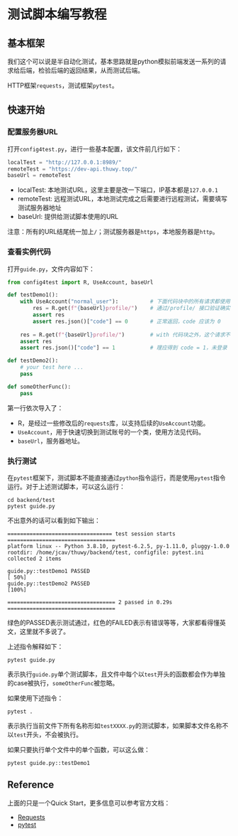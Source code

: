 # 测试脚本编写教程

## 基本框架

我们这个可以说是半自动化测试，基本思路就是python模拟前端发送一系列的请求给后端，检验后端的返回结果，从而测试后端。

HTTP框架`requests`，测试框架`pytest`。



## 快速开始

### 配置服务器URL

打开`config4test.py`，进行一些基本配置，该文件前几行如下：

```python
localTest = "http://127.0.0.1:8989/"
remoteTest = "https://dev-api.thuwy.top/"
baseUrl = remoteTest
```

* localTest: 本地测试URL，这里主要是改一下端口，IP基本都是`127.0.0.1`
* remoteTest: 远程测试URL，本地测试完成之后需要进行远程测试，需要填写测试服务器地址
* baseUrl: 提供给测试脚本使用的URL

注意：所有的URL结尾统一加上`/`；测试服务器是`https`，本地服务器是`http`。



### 查看实例代码

打开`guide.py`，文件内容如下：

```python
from config4test import R, UseAccount, baseUrl

def testDemo1():
    with UseAccount("normal_user"):          # 下面代码块中的所有请求都使用 normal_user 账号完成
        res = R.get(f"{baseUrl}profile/")    # 通过/profile/ 接口验证确实登陆了
        assert res
        assert res.json()["code"] == 0       # 正常返回，code 应该为 0
    
    res = R.get(f"{baseUrl}profile/")        # with 代码块之外，这个请求不使用任何账号
    assert res
    assert res.json()["code"] == 1           # 理应得到 code = 1，未登录

def testDemo2():
    # your test here ...
    pass

def someOtherFunc():
    pass
```

第一行依次导入了：

* R，是经过一些修改后的`requests`库，以支持后续的`UseAccount`功能。
* `UseAccount`，用于快速切换到测试账号的一个类，使用方法见代码。
* `baseUrl`，服务器地址。



### 执行测试

在`pytest`框架下，测试脚本不能直接通过`python`指令运行，而是使用`pytest`指令运行。对于上述测试脚本，可以这么运行：

```bask
cd backend/test
pytest guide.py
```

不出意外的话可以看到如下输出：

```
================================= test session starts ==================================
platform linux -- Python 3.8.10, pytest-6.2.5, py-1.11.0, pluggy-1.0.0
rootdir: /home/jcav/thuwy/backend/test, configfile: pytest.ini
collected 2 items                                                                      

guide.py::testDemo1 PASSED                                                       [ 50%]
guide.py::testDemo2 PASSED                                                       [100%]

================================== 2 passed in 0.29s ==================================
```

绿色的PASSED表示测试通过，红色的FAILED表示有错误等等，大家都看得懂英文，这里就不多说了。



上述指令解释如下：

```bask
pytest guide.py
```

表示执行`guide.py`单个测试脚本，且文件中每个以`test`开头的函数都会作为单独的case被执行，`someOtherFunc`被忽略。



如果使用下述指令：

```bask
pytest .
```

表示执行当前文件下所有名称形如`testXXXX.py`的测试脚本，如果脚本文件名称不以`test`开头，不会被执行。



如果只要执行单个文件中的单个函数，可以这么做：

```bask
pytest guide.py::testDemo1
```



## Reference

上面的只是一个Quick Start，更多信息可以参考官方文档：

* [Requests](https://docs.python-requests.org/en/latest/)
* [pytest](https://docs.pytest.org/en/7.0.x/)



